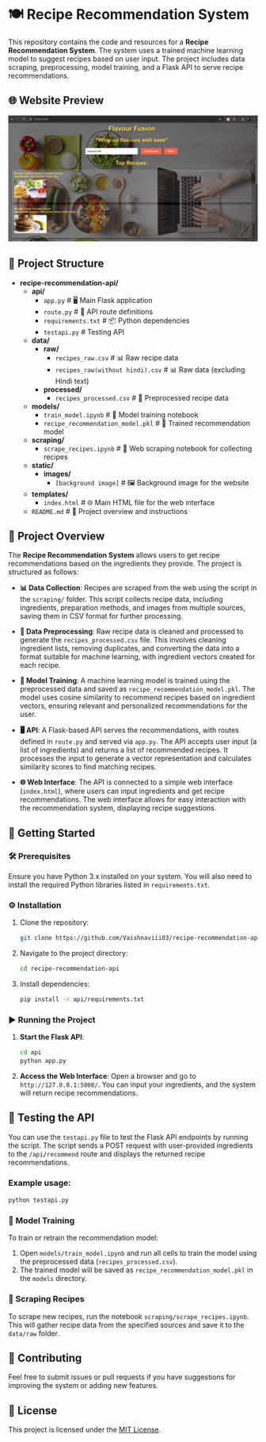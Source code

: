 # 🍽️ Recipe Recommendation System

This repository contains the code and resources for a **Recipe Recommendation System**. The system uses a trained machine learning model to suggest recipes based on user input. The project includes data scraping, preprocessing, model training, and a Flask API to serve recipe recommendations.

## 🌐 Website Preview

![Website Screenshot](static/images/website_screenshot.png)


## 📁 Project Structure

- **recipe-recommendation-api/**
  - **api/**
    - `app.py`                   # 🖥️ Main Flask application
    - `route.py`                 # 🔄 API route definitions
    - `requirements.txt`         # 📦 Python dependencies
    - `testapi.py`               # Testing API
  - **data/**
    - **raw/**
      - `recipes_raw.csv`       # 📊 Raw recipe data
      - `recipes_raw(without hindi).csv`  # 📊 Raw data (excluding Hindi text)
    - **processed/**
      - `recipes_processed.csv`  # 🧹 Preprocessed recipe data
  - **models/**
    - `train_model.ipynb`       # 📓 Model training notebook
    - `recipe_recommendation_model.pkl`  # 🤖 Trained recommendation model
  - **scraping/**
    - `scrape_recipes.ipynb`    # 🍴 Web scraping notebook for collecting recipes
  - **static/**
    - **images/**
      - `[background image]`     # 🖼️ Background image for the website
  - **templates/**
    - `index.html`               # 🌐 Main HTML file for the web interface
  - `README.md`                  # 📖 Project overview and instructions


## 🌟 Project Overview

The **Recipe Recommendation System** allows users to get recipe recommendations based on the ingredients they provide. The project is structured as follows:

- **📊 Data Collection**: Recipes are scraped from the web using the script in the `scraping/` folder. This script collects recipe data, including ingredients, preparation methods, and images from multiple sources, saving them in CSV format for further processing.
  
- **🧹 Data Preprocessing**: Raw recipe data is cleaned and processed to generate the `recipes_processed.csv` file. This involves cleaning ingredient lists, removing duplicates, and converting the data into a format suitable for machine learning, with ingredient vectors created for each recipe.

- **🤖 Model Training**: A machine learning model is trained using the preprocessed data and saved as `recipe_recommendation_model.pkl`. The model uses cosine similarity to recommend recipes based on ingredient vectors, ensuring relevant and personalized recommendations for the user.

- **🖥️ API**: A Flask-based API serves the recommendations, with routes defined in `route.py` and served via `app.py`. The API accepts user input (a list of ingredients) and returns a list of recommended recipes. It processes the input to generate a vector representation and calculates similarity scores to find matching recipes.

- **🌐 Web Interface**: The API is connected to a simple web interface (`index.html`), where users can input ingredients and get recipe recommendations. The web interface allows for easy interaction with the recommendation system, displaying recipe suggestions.


## 🚀 Getting Started

### 🛠️ Prerequisites

Ensure you have Python 3.x installed on your system. You will also need to install the required Python libraries listed in `requirements.txt`.

### ⚙️ Installation

1. Clone the repository:
    ```bash
    git clone https://github.com/Vaishnaviii03/recipe-recommendation-api.git
    ```

2. Navigate to the project directory:
    ```bash
    cd recipe-recommendation-api
    ```

3. Install dependencies:
    ```bash
    pip install -r api/requirements.txt
    ```

### ▶️ Running the Project

1. **Start the Flask API**:
    ```bash
    cd api
    python app.py
    ```

2. **Access the Web Interface**: Open a browser and go to `http://127.0.0.1:5000/`. You can input your ingredients, and the system will return recipe recommendations.

## 🧪 Testing the API

You can use the `testapi.py` file to test the Flask API endpoints by running the script. The script sends a POST request with user-provided ingredients to the `/api/recommend` route and displays the returned recipe recommendations.

### Example usage:

```bash
python testapi.py

```
### 🧠 Model Training

To train or retrain the recommendation model:

1. Open `models/train_model.ipynb` and run all cells to train the model using the preprocessed data (`recipes_processed.csv`).
2. The trained model will be saved as `recipe_recommendation_model.pkl` in the `models` directory.

### 🍴 Scraping Recipes

To scrape new recipes, run the notebook `scraping/scrape_recipes.ipynb`. This will gather recipe data from the specified sources and save it to the `data/raw` folder.

## 🤝 Contributing

Feel free to submit issues or pull requests if you have suggestions for improving the system or adding new features.

## 📜 License

This project is licensed under the [MIT License](LICENSE).
